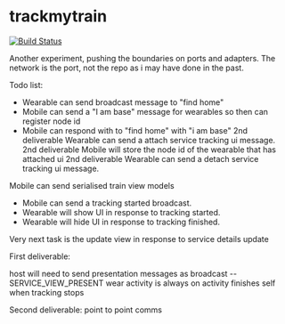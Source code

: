 # trackmytrain

[![Build Status](https://travis-ci.org/rossbeazley/trackmytrain.svg?branch=master)](https://travis-ci.org/rossbeazley/trackmytrain)


Another experiment, pushing the boundaries on ports and adapters. The network is the port, not the repo as i may have done in the past.




Todo list:

- Wearable can send broadcast message to "find home"
- Mobile can send a "I am base" message for wearables so then can register node id
- Mobile can respond with to "find home" with "i am base"
2nd deliverable Wearable can send a attach service tracking ui message.
2nd deliverable Mobile will store the node id of the wearable that has attached ui
2nd deliverable Wearable can send a detach service tracking ui message.

Mobile can send serialised train view models

+ Mobile can send a tracking started broadcast.
+ Wearable will show UI in response to tracking started.
+ Wearable will hide UI in response to tracking finished.

Very next task is the update view in response to service details update


First deliverable:

host will need to send presentation messages as broadcast -- SERVICE_VIEW_PRESENT
wear activity is always on
activity finishes self when tracking stops


Second deliverable:
point to point comms